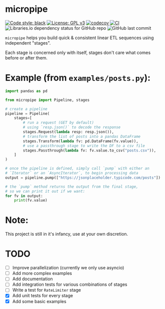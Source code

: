 # micropipe

[![Code style: black](https://img.shields.io/badge/code%20style-black-000000.svg)](https://github.com/psf/black)
[![License: GPL v3](https://img.shields.io/badge/License-GPLv3-blue.svg)](https://www.gnu.org/licenses/gpl-3.0)
[![codecov](https://codecov.io/gh/ProfHercules/micropipe/branch/main/graph/badge.svg?token=G1DZ9BWUWK)](https://codecov.io/gh/ProfHercules/micropipe)
[![CI](https://github.com/ProfHercules/micropipe/actions/workflows/codecov.yml/badge.svg?branch=main&event=push)](https://github.com/ProfHercules/micropipe/actions/workflows/codecov.yml)
![Libraries.io dependency status for GitHub repo](https://img.shields.io/librariesio/github/profhercules/micropipe)
![GitHub last commit](https://img.shields.io/github/last-commit/profhercules/micropipe)

`micropipe` helps you build quick & consistent linear ETL sequences using independent "stages".

Each stage is concerned only with itself, stages don't care what comes before or after them.

# Example (from `examples/posts.py`):

```python
import pandas as pd

from micropipe import Pipeline, stages

# create a pipeline
pipeline = Pipeline(
    stages=[
        # run a request (GET by default)
        # using `resp.json()` to decode the response
        stages.Request(lambda resp: resp.json()),
        # transform the list of posts into a pandas DataFrame
        stages.Transform(lambda fv: pd.DataFrame(fv.value)),
        # use a passthrough stage to write the DF to a csv file
        stages.Passthrough(lambda fv: fv.value.to_csv("posts.csv")),
    ]
)

# once the pipeline is defined, simply call `pump` with either an
# `Iterator` or an `AsyncIterator`, to begin processing data
output = pipeline.pump(["https://jsonplaceholder.typicode.com/posts"])

# the `pump` method returns the output from the final stage,
# so we can print it out if we want:
for fv in output:
    print(fv.value)
```

# Note:

This project is still in it's infancy, use at your own discretion.

# TODO

- [ ] Improve parallelization (currently we only use asyncio)
- [ ] Add more complex examples
- [ ] Add documentation
- [ ] Add integration tests for various combinations of stages
- [ ] Write a test for `RateLimiter` stage
- [x] Add unit tests for every stage
- [x] Add some basic examples
